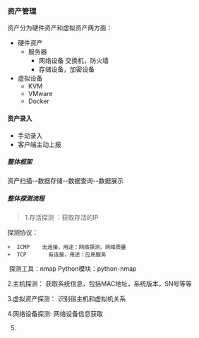 ### 资产管理  

资产分为硬件资产和虚拟资产两方面：

 + 硬件资产
   	+ 服务器 
      	+ 网络设备  交换机，防火墙
      	+ 存储设备，加密设备
+ 虚拟设备
  + KVM
  + VMware
  + Docker



#### 资产录入

+ 手动录入
+ 客户端主动上报



##### 整体框架

资产扫描--数据存储--数据查询--数据展示



##### 整体探测流程

> 1.存活探测 ：获取存活的IP

   探测协议：

	+  ICMP    无连接，用途：网络探测，网络质量
	+  TCP       有连接，用途：应用服务

​    探测工具：nmap             Python模块：python-nmap





2.主机探测： 获取系统信息，包括MAC地址，系统版本，SN号等等

3.虚拟资产探测： 识别宿主机和虚拟机关系

4.网络设备探测:  网络设备信息获取

5.

